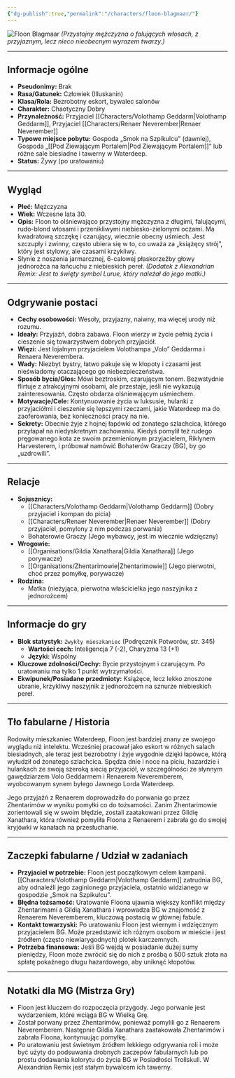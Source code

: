 ```yaml
---
{"dg-publish":true,"permalink":"/characters/floon-blagmaar/"}
---
```


![Floon Blagmaar](https://www.worldanvil.com/uploads/images/e242c776e786a90e0c21abb661b78e35.jpg)
*(Przystojny mężczyzna o falujących włosach, z przyjaznym, lecz nieco nieobecnym wyrazem twarzy.)*

---

## Informacje ogólne

*   **Pseudonimy:** Brak
*   **Rasa/Gatunek:** Człowiek (Illuskanin)
*   **Klasa/Rola:** Bezrobotny eskort, bywalec salonów
*   **Charakter:** Chaotyczny Dobry
*   **Przynależność:** Przyjaciel [[Characters/Volothamp Geddarm\|Volothamp Geddarm]], Przyjaciel [[Characters/Renaer Neverember\|Renaer Neverember]]
*   **Typowe miejsce pobytu:** Gospoda „Smok na Szpikulcu” (dawniej), Gospoda „[[Pod Ziewającym Portalem\|Pod Ziewającym Portalem]]” lub różne sale biesiadne i tawerny w Waterdeep.
*   **Status:** Żywy (po uratowaniu)

---

## Wygląd

*   **Płeć:** Mężczyzna
*   **Wiek:** Wczesne lata 30.
*   **Opis:** Floon to olśniewająco przystojny mężczyzna z długimi, falującymi, rudo-blond włosami i przenikliwymi niebiesko-zielonymi oczami. Ma kwadratową szczękę i czarujący, wiecznie obecny uśmiech. Jest szczupły i zwinny, często ubiera się w to, co uważa za „książęcy strój”, który jest stylowy, ale czasami krzykliwy.
*   Słynie z noszenia jarmarcznej, 6-calowej płaskorzeźby głowy jednorożca na łańcuchu z niebieskich pereł. *(Dodatek z Alexandrian Remix: Jest to święty symbol Lurue, który należał do jego matki.)*

---

## Odgrywanie postaci

*   **Cechy osobowości:** Wesoły, przyjazny, naiwny, ma więcej urody niż rozumu.
*   **Ideały:** Przyjaźń, dobra zabawa. Floon wierzy w życie pełnią życia i cieszenie się towarzystwem dobrych przyjaciół.
*   **Więzi:** Jest lojalnym przyjacielem Volothampa „Volo” Geddarma i Renaera Neverembera.
*   **Wady:** Niezbyt bystry, łatwo pakuje się w kłopoty i czasami jest nieświadomy otaczającego go niebezpieczeństwa.
*   **Sposób bycia/Głos:** Mówi beztroskim, czarującym tonem. Bezwstydnie flirtuje z atrakcyjnymi osobami, ale przestaje, jeśli nie wykazują zainteresowania. Często obdarza olśniewającym uśmiechem.
*   **Motywacje/Cele:** Kontynuowanie życia w luksusie, hulanki z przyjaciółmi i cieszenie się lepszymi rzeczami, jakie Waterdeep ma do zaoferowania, bez konieczności pracy na nie.
*   **Sekrety:** Obecnie żyje z hojnej łapówki od żonatego szlachcica, którego przyłapał na niedyskretnym zachowaniu. Kiedyś pomylił też rudego pręgowanego kota ze swoim przemienionym przyjacielem, Riklynem Harvesterem, i próbował namówić Bohaterów Graczy (BG), by go „uzdrowili”.

---

## Relacje

*   **Sojusznicy:**
    *   [[Characters/Volothamp Geddarm\|Volothamp Geddarm]] (Dobry przyjaciel i kompan do picia)
    *   [[Characters/Renaer Neverember\|Renaer Neverember]] (Dobry przyjaciel, pomylony z nim podczas porwania)
    *   Bohaterowie Graczy (Jego wybawcy, jest im wiecznie wdzięczny)
*   **Wrogowie:**
    *   [[Organisations/Gildia Xanathara\|Gildia Xanathara]] (Jego porywacze)
    *   [[Organisations/Zhentarimowie\|Zhentarimowie]] (Jego pierwotni, choć przez pomyłkę, porywacze)
*   **Rodzina:**
    *   Matka (nieżyjąca, pierwotna właścicielka jego naszyjnika z jednorożcem)

---

## Informacje do gry

*   **Blok statystyk:** `Zwykły mieszkaniec` (Podręcznik Potworów, str. 345)
    *   **Wartości cech:** Inteligencja 7 (-2), Charyzma 13 (+1)
    *   **Języki:** Wspólny
*   **Kluczowe zdolności/Cechy:** Bycie przystojnym i czarującym. Po uratowaniu ma tylko 1 punkt wytrzymałości.
*   **Ekwipunek/Posiadane przedmioty:** Książęce, lecz lekko znoszone ubranie, krzykliwy naszyjnik z jednorożcem na sznurze niebieskich pereł.

---

## Tło fabularne / Historia

Rodowity mieszkaniec Waterdeep, Floon jest bardziej znany ze swojego wyglądu niż intelektu. Wcześniej pracował jako eskort w różnych salach biesiadnych, ale teraz jest bezrobotny i żyje wygodnie dzięki łapówce, którą wyłudził od żonatego szlachcica. Spędza dnie i noce na piciu, hazardzie i hulankach ze swoją szeroką siecią przyjaciół, w szczególności ze słynnym gawędziarzem Volo Geddarmem i Renaerem Neveremberem, wyobcowanym synem byłego Jawnego Lorda Waterdeep.

Jego przyjaźń z Renaerem doprowadziła do porwania go przez Zhentarimów w wyniku pomyłki co do tożsamości. Zanim Zhentarimowie zorientowali się w swoim błędzie, zostali zaatakowani przez Gildię Xanathara, która również pomyliła Floona z Renaerem i zabrała go do swojej kryjówki w kanałach na przesłuchanie.

---

## Zaczepki fabularne / Udział w zadaniach

*   **Przyjaciel w potrzebie:** Floon jest początkowym celem kampanii. [[Characters/Volothamp Geddarm\|Volothamp Geddarm]] zatrudnia BG, aby odnaleźli jego zaginionego przyjaciela, ostatnio widzianego w gospodzie „Smok na Szpikulcu”.
*   **Błędna tożsamość:** Uratowanie Floona ujawnia większy konflikt między Zhentarimami a Gildią Xanathara i wprowadza BG w znajomość z Renaerem Neveremberem, kluczową postacią w głównej fabule.
*   **Kontakt towarzyski:** Po uratowaniu Floon jest wiernym i wdzięcznym przyjacielem BG. Może przedstawić ich różnym osobom w mieście i jest źródłem (często niewiarygodnych) plotek karczemnych.
*   **Potrzeba finansowa:** Jeśli BG wejdą w posiadanie dużej sumy pieniędzy, Floon może zwrócić się do nich z prośbą o 500 sztuk złota na spłatę pokaźnego długu hazardowego, aby uniknąć kłopotów.

---

## Notatki dla MG (Mistrza Gry)

*   Floon jest kluczem do rozpoczęcia przygody. Jego porwanie jest wydarzeniem, które wciąga BG w Wielką Grę.
*   Został porwany przez Zhentarimów, ponieważ pomylili go z Renaerem Neveremberem. Następnie Gildia Xanathara zaatakowała Zhentarimów i zabrała Floona, kontynuując pomyłkę.
*   Po uratowaniu jest świetnym źródłem lekkiego odgrywania roli i może być użyty do podsuwania drobnych zaczepów fabularnych lub po prostu dodawania kolorytu do życia BG w Posiadłości Trollskull. W Alexandrian Remix jest stałym bywalcem ich tawerny.